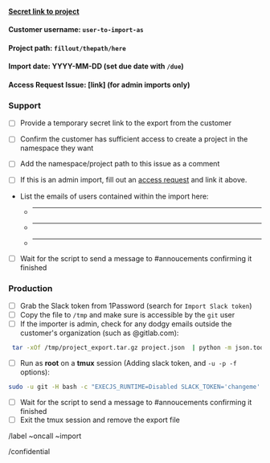 <!--
Set the title to Import request [project]
-->

#### [Secret link to project](https://link.here)
#### Customer username: `user-to-import-as`
#### Project path: `fillout/thepath/here`
#### Import date: YYYY-MM-DD (set due date with `/due`)
#### Access Request Issue: [link] (for admin imports only)

### Support
- [ ] Provide a temporary secret link to the export from the customer
- [ ] Confirm the customer has sufficient access to create a project in the namespace they want
- [ ] Add the namespace/project path to this issue as a comment

- [ ] If this is an admin import, fill out an [access request](https://gitlab.com/gitlab-com/access-requests/issues/new?issuable_template=New%20Access%20Request) and link it above. 
- List the emails of users contained within the import here:
   - ____
   - ____
   - ____

- [ ] Wait for the script to send a message to #annoucements confirming it finished

### Production
- [ ] Grab the Slack token from 1Password (search for `Import Slack token`)
- [ ] Copy the file to `/tmp` and make sure is accessible by the `git` user
- [ ] If the importer is admin, check for any dodgy emails outside the customer's organization (such as @gitlab.com):
```sh
 tar -xOf /tmp/project_export.tar.gz project.json  | python -m json.tool | grep '"email"' | uniq
 ```
- [ ] Run as **root** on a **tmux** session (Adding slack token, and `-u -p -f` options):
```sh
sudo -u git -H bash -c "EXECJS_RUNTIME=Disabled SLACK_TOKEN='changeme' RAILS_ENV=production /opt/gitlab/embedded/bin/ruby <(curl -s https://gitlab.com/gitlab-com/runbooks/raw/master/scripts/project_import.rb) -u gitlab_username -p namespace/project -f /path/to/export.tar.gz"
```
- [ ] Wait for the script to send a message to #annoucements confirming it finished
- [ ] Exit the tmux session and remove the export file

/label ~oncall ~import

/confidential 
